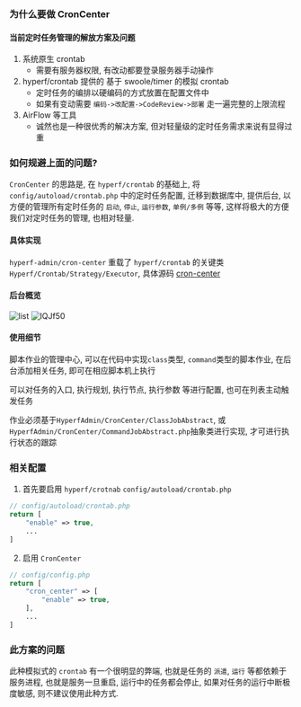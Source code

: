 ### 为什么要做 CronCenter

#### 当前定时任务管理的解放方案及问题
1. 系统原生 crontab
   - 需要有服务器权限, 有改动都要登录服务器手动操作
2. hyperf/crontab 提供的 基于 swoole/timer 的模拟 crontab
   - 定时任务的编排以硬编码的方式放置在配置文件中
   - 如果有变动需要 `编码->改配置->CodeReview->部署` 走一遍完整的上限流程
3. AirFlow 等工具
   - 诚然也是一种很优秀的解决方案, 但对轻量级的定时任务需求来说有显得过重
    
### 如何规避上面的问题?

`CronCenter` 的思路是, 在 `hyperf/crontab` 的基础上, 将 `config/autoload/crontab.php` 中的定时任务配置, 迁移到数据库中, 提供后台, 以方便的管理所有定时任务的 `启动`, `停止`, `运行参数`, `单例/多例` 等等, 这样将极大的方便我们对定时任务的管理, 也相对轻量.

#### 具体实现

`hyperf-admin/cron-center` 重载了 `hyperf/crontab` 的关键类 `Hyperf/Crontab/Strategy/Executor`, 具体源码 [cron-center](https://github.com/hyperf-admin/hyperf-admin/blob/master/src/cron-center/src/ConfigProvider.php#L31)

#### 后台概览

![list](https://gitee.com/daodao97/asset/raw/master/imgs/8ynybw.png)
![lQJf50](https://gitee.com/daodao97/asset/raw/master/imgs/lQJf50.png)

#### 使用细节

脚本作业的管理中心, 可以在代码中实现`class`类型, `command`类型的脚本作业, 在后台添加相关任务, 即可在相应脚本机上执行

可以对任务的入口, 执行规划, 执行节点, 执行参数 等进行配置, 也可在列表主动触发任务

作业必须基于`HyperfAdmin/CronCenter/ClassJobAbstract`, 或`HyperfAdmin/CronCenter/CommandJobAbstract.php`抽象类进行实现, 才可进行执行状态的跟踪

### 相关配置

1. 首先要启用 `hyperf/crotnab`
`config/autoload/crontab.php`
```php
// config/autoload/crontab.php
return [
    "enable" => true,
    ...
]
```
2. 启用 `CronCenter`
```php
// config/config.php
return [
    "cron_center" => [
        "enable" => true,
    ],
    ...
]
```

### 此方案的问题

此种模拟式的 `crontab` 有一个很明显的弊端, 也就是任务的 `派遣`, `运行` 等都依赖于服务进程, 也就是服务一旦重启, 运行中的任务都会停止, 如果对任务的运行中断极度敏感, 则不建议使用此种方式.
